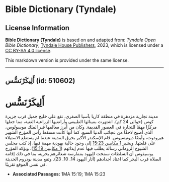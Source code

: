 # Bible Dictionary (Tyndale)

## License Information

**Bible Dictionary (Tyndale)** is based on and adapted from: _Tyndale Open Bible Dictionary_, [Tyndale House Publishers](https://tyndaleopenresources.com/), 2023, which is licensed under a [CC BY-SA 4.0 license](https://creativecommons.org/licenses/by-sa/4.0/legalcode.en).

This markdown version is provided under the same license.



--------------------------------

## أَلِيكَرْنَسُّس (id: 510602)

**أَلِيكَرْنَسُّس**
===================

مدينة تجارية مزدهرة في منطقة كاريا بآسيا الصغرى، تقع على خليج جميل قرب جزيرة كوس (حوالي 24 كم). اشتهرت بمينائها الطبيعي وأراضيها الزراعية الغنية، مما جعلها مركزًا مهمًا للتجارة في العصور القديمة. وكان من أبرز معالمها قبر الملك موسولوس، الذي أصبح لاحقًا من عجائب الدنيا السبع. كما أنها كانت مسقط رأس المؤرخ الشهير هيرودوت، وأيضًا ديونيسيوس. قام الإسكندر الأكبر بحرق المدينة عندما لم يستطع الاستيلاء على قلعتها. ويشير [1 مكابيين 15:23](https://ref.ly/1Macc15:23) إلى وجود جالية يهودية مهمة فيها، إذ كتب مجلس الشيوخ الروماني رسالة يطلب فيها عدم إيذائهم ([1 مكابيين 15:19](https://ref.ly/1Macc15:19)). ويؤكد المؤرخ يوسيفوس أن السلطات سمحت لليهود بممارسة شعائرهم بحرية، بما في ذلك إقامة الصلاة قرب البحر كما اعتاد أجدادهم (آثار اليهود 14\. 10\. 23\). وتقع مدينة بودروم الحديثة في نفس الموقع تقريبًا.

* **Associated Passages:** 1MA 15:19; 1MA 15:23

